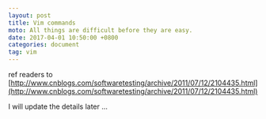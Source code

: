 ```yaml
---
layout: post
title: Vim commands
moto: All things are difficult before they are easy. 
date: 2017-04-01 10:50:00 +0800
categories: document
tag: vim
---
```


ref readers to [http://www.cnblogs.com/softwaretesting/archive/2011/07/12/2104435.html](http://www.cnblogs.com/softwaretesting/archive/2011/07/12/2104435.html)


I will update the details later ...


